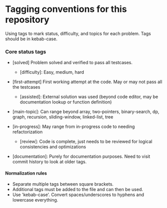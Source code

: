 # Tagging conventions for this repository
Using tags to mark status, difficulty, and topics for each problem. Tags should be in kebab-case.

### Core status tags
- [solved] Problem solved and verified to pass all testcases.  
    - [difficulty]: Easy, medium, hard

- [first-attempt] First working attempt at the code. May or may not pass all the testcases  
    - [assisted]: External solution was used (beyond code editor, may be documentation lookup or function definition)

- [main-topic]: Can range beyond array, two-pointers, binary-search, dp, graph, recursion, sliding-window, linked-list, tree  

- [in-progress]: May range from in-progress code to needing refactorization
    - [review]: Code is complete, just needs to be reviewed for logical consistencies and optimizations

- [documentation]: Purely for documentation purposes. Need to visit commit history to look at older tags.

#### Normalization rules
- Separate multiple tags between square brackets.
- Additional tags must be added to the file and can then be used.
- Use 'kebab-case'. Convert spaces/underscores to hyphens and lowercase everything.  
